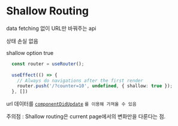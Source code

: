 # Shallow Routing

data fetching 없이 URL만 바꿔주는 api

상태 손실 없음

shallow option true

```typescript
  const router = useRouter();
 
  useEffect(() => {
    // Always do navigations after the first render
    router.push('/?counter=10', undefined, { shallow: true });
  }, [])
```



url 데이터를 [`componentDidUpdate`](https://react.dev/reference/react/Component#componentdidupdate) `를 이용해 가져올 수 있음`



주의점 : Shallow routing은 current page에서의 변화만을 다룬다는 점.
